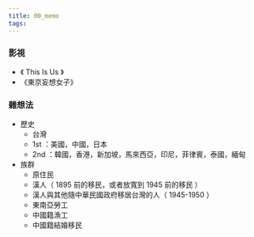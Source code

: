 ```yaml
---
title: 00_memo
tags:
---
```


### 影視

- 《 This Is Us 》
- 《東京妄想女子》


### 雜想法

- 歷史
    - 台灣
    - 1st ：美國，中國，日本
    - 2nd ：韓國，香港，新加坡，馬來西亞，印尼，菲律賓，泰國，緬甸
- 族群
    - 原住民
    - 漢人（ 1895 前的移民，或者放寬到 1945 前的移民 ）
    - 漢人與其他隨中華民國政府移居台灣的人（ 1945-1950 ）
    - 東南亞勞工
    - 中國籍漁工
    - 中國籍結婚移民
